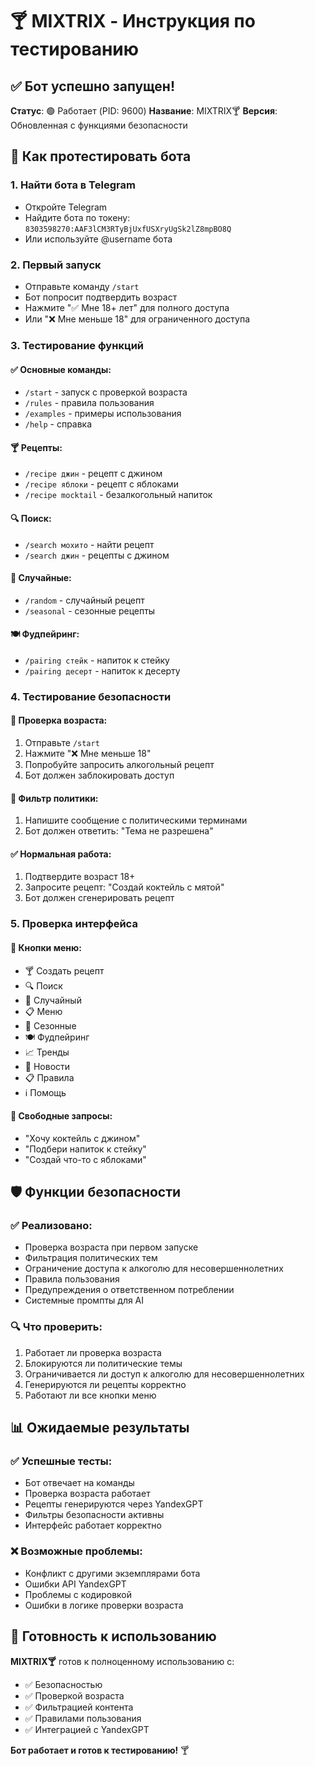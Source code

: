 # 🍸 MIXTRIX - Инструкция по тестированию

## ✅ Бот успешно запущен!

**Статус**: 🟢 Работает (PID: 9600)
**Название**: MIXTRIX🍸
**Версия**: Обновленная с функциями безопасности

## 🧪 Как протестировать бота

### 1. Найти бота в Telegram
- Откройте Telegram
- Найдите бота по токену: `8303598270:AAF3lCM3RTyBjUxfUSXryUgSk2lZ8mpBO8Q`
- Или используйте @username бота

### 2. Первый запуск
- Отправьте команду `/start`
- Бот попросит подтвердить возраст
- Нажмите "✅ Мне 18+ лет" для полного доступа
- Или "❌ Мне меньше 18" для ограниченного доступа

### 3. Тестирование функций

#### ✅ Основные команды:
- `/start` - запуск с проверкой возраста
- `/rules` - правила пользования
- `/examples` - примеры использования
- `/help` - справка

#### 🍸 Рецепты:
- `/recipe джин` - рецепт с джином
- `/recipe яблоки` - рецепт с яблоками
- `/recipe mocktail` - безалкогольный напиток

#### 🔍 Поиск:
- `/search мохито` - найти рецепт
- `/search джин` - рецепты с джином

#### 🎲 Случайные:
- `/random` - случайный рецепт
- `/seasonal` - сезонные рецепты

#### 🍽️ Фудпейринг:
- `/pairing стейк` - напиток к стейку
- `/pairing десерт` - напиток к десерту

### 4. Тестирование безопасности

#### 🔞 Проверка возраста:
1. Отправьте `/start`
2. Нажмите "❌ Мне меньше 18"
3. Попробуйте запросить алкогольный рецепт
4. Бот должен заблокировать доступ

#### 🚫 Фильтр политики:
1. Напишите сообщение с политическими терминами
2. Бот должен ответить: "Тема не разрешена"

#### ✅ Нормальная работа:
1. Подтвердите возраст 18+
2. Запросите рецепт: "Создай коктейль с мятой"
3. Бот должен сгенерировать рецепт

### 5. Проверка интерфейса

#### 📱 Кнопки меню:
- 🍸 Создать рецепт
- 🔍 Поиск
- 🎲 Случайный
- 📋 Меню
- 🍂 Сезонные
- 🍽️ Фудпейринг
- 📈 Тренды
- 📰 Новости
- 📋 Правила
- ℹ️ Помощь

#### 💬 Свободные запросы:
- "Хочу коктейль с джином"
- "Подбери напиток к стейку"
- "Создай что-то с яблоками"

## 🛡️ Функции безопасности

### ✅ Реализовано:
- Проверка возраста при первом запуске
- Фильтрация политических тем
- Ограничение доступа к алкоголю для несовершеннолетних
- Правила пользования
- Предупреждения о ответственном потреблении
- Системные промпты для AI

### 🔍 Что проверить:
1. Работает ли проверка возраста
2. Блокируются ли политические темы
3. Ограничивается ли доступ к алкоголю для несовершеннолетних
4. Генерируются ли рецепты корректно
5. Работают ли все кнопки меню

## 📊 Ожидаемые результаты

### ✅ Успешные тесты:
- Бот отвечает на команды
- Проверка возраста работает
- Рецепты генерируются через YandexGPT
- Фильтры безопасности активны
- Интерфейс работает корректно

### ❌ Возможные проблемы:
- Конфликт с другими экземплярами бота
- Ошибки API YandexGPT
- Проблемы с кодировкой
- Ошибки в логике проверки возраста

## 🚀 Готовность к использованию

**MIXTRIX🍸** готов к полноценному использованию с:
- ✅ Безопасностью
- ✅ Проверкой возраста
- ✅ Фильтрацией контента
- ✅ Правилами пользования
- ✅ Интеграцией с YandexGPT

**Бот работает и готов к тестированию!** 🍸














